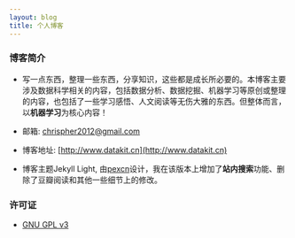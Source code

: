 ```yaml
---
layout: blog
title: 个人博客
---
```


### 博客简介

- 写一点东西，整理一些东西，分享知识，这些都是成长所必要的。本博客主要涉及数据科学相关的内容，包括数据分析、数据挖掘、机器学习等原创或整理的内容，也包括了一些学习感悟、人文阅读等无伤大雅的东西。但整体而言，以**机器学习**为核心内容！

- 邮箱: chrispher2012@gmail.com

- 博客地址: [http://www.datakit.cn](http://www.datakit.cn)

- 博客主题Jekyll Light, 由[pexcn](https://github.com/pexcn/Jekyll-Light)设计，我在该版本上增加了**站内搜索**功能、删除了豆瓣阅读和其他一些细节上的修改。




### 许可证

- [GNU GPL v3](http://www.gnu.org/licenses/gpl-3.0.html)
